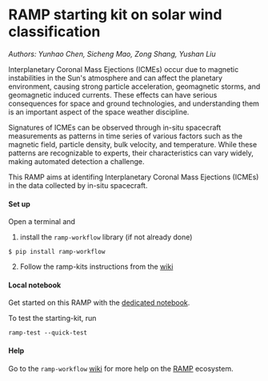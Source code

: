 # RAMP starting kit on solar wind classification

_Authors: Yunhao Chen, Sicheng Mao, Zong Shang, Yushan Liu_

Interplanetary Coronal Mass Ejections (ICMEs) occur due to magnetic instabilities in the Sun's atmosphere and can affect the planetary environment, causing strong particle acceleration, geomagnetic storms, and geomagnetic induced currents. These effects can have serious consequences for space and ground technologies, and understanding them is an important aspect of the space weather discipline.

Signatures of ICMEs can be observed through in-situ spacecraft measurements as patterns in time series of various factors such as the magnetic field, particle density, bulk velocity, and temperature. While these patterns are recognizable to experts, their characteristics can vary widely, making automated detection a challenge.

This RAMP aims at identifing Interplanetary Coronal Mass Ejections (ICMEs) in the data collected by in-situ spacecraft.
#### Set up

Open a terminal and

1. install the `ramp-workflow` library (if not already done)
  ```
  $ pip install ramp-workflow
  ```
  
2. Follow the ramp-kits instructions from the [wiki](https://github.com/paris-saclay-cds/ramp-workflow/wiki/Getting-started-with-a-ramp-kit)

#### Local notebook

Get started on this RAMP with the [dedicated notebook](precipitation_forecast_starting_kit.ipynb).

To test the starting-kit, run


```
ramp-test --quick-test
```


#### Help
Go to the `ramp-workflow` [wiki](https://github.com/paris-saclay-cds/ramp-workflow/wiki) for more help on the [RAMP](https://ramp.studio) ecosystem.
